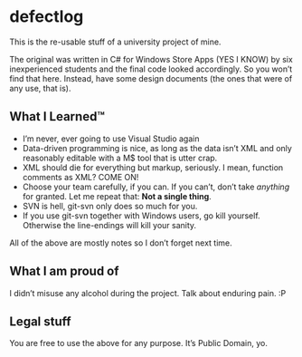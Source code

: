 defectlog
=========

This is the re-usable stuff of a university project of mine.

The original was written in C# for Windows Store Apps (YES I KNOW) by six inexperienced students and the final code looked accordingly. So you won’t find that here. Instead, have some design documents (the ones that were of any use, that is).


What I Learned™
---------------

* I’m never, ever going to use Visual Studio again
* Data-driven programming is nice, as long as the data isn’t XML and only reasonably editable with a M$ tool that is utter crap.
* XML should die for everything but markup, seriously. I mean, function comments as XML? COME ON!
* Choose your team carefully, if you can. If you can’t, don’t take *anything* for granted. Let me repeat that: **Not a single thing**.
* SVN is hell, git-svn only does so much for you.
* If you use git-svn together with Windows users, go kill yourself. Otherwise the line-endings will kill your sanity.

All of the above are mostly notes so I don’t forget next time.


What I am proud of
------------------

I didn’t misuse any alcohol during the project. Talk about enduring pain. :P


Legal stuff
-----------

You are free to use the above for any purpose. It’s Public Domain, yo.

